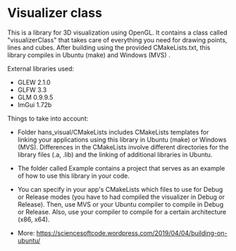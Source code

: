 # Visualizer class

This is a library for 3D visualization using OpenGL. It contains a class called "visualizerClass" that takes care of everything you need for drawing points, lines and cubes. After building using the provided CMakeLists.txt, this library compiles in Ubuntu (make) and Windows (MVS) .

External libraries used:

- GLEW 2.1.0
- GLFW 3.3
- GLM 0.9.9.5
- ImGui 1.72b

Things to take into account:

- Folder hans_visual/CMakeLists includes CMakeLists templates for linking your applications using this library in Ubuntu (make) or Windows (MVS). Differences in the CMakeLists involve different directories for the library files (.a, .lib) and the linking of additional libraries in Ubuntu.

- The folder called Example contains a project that serves as an example of how to use this library in your code.

- You can specify in your app's CMakeLists which files to use for Debug or Release modes (you have to had compiled the visualizer in Debug or Release). Then, use MVS or your Ubuntu compiler to compile in Debug or Release. Also, use your compiler to compile for a certain architecture (x86, x64).

- More: https://sciencesoftcode.wordpress.com/2019/04/04/building-on-ubuntu/

